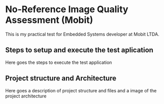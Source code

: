 # No-Reference Image Quality Assessment (Mobit)

This is my practical test for Embedded Systems developer at Mobit LTDA.

## Steps to setup and execute the test aplication

Here goes the steps to execute the test application
## Project structure and Architecture

Here goes a description of project structure and files and a image of the project architecture

